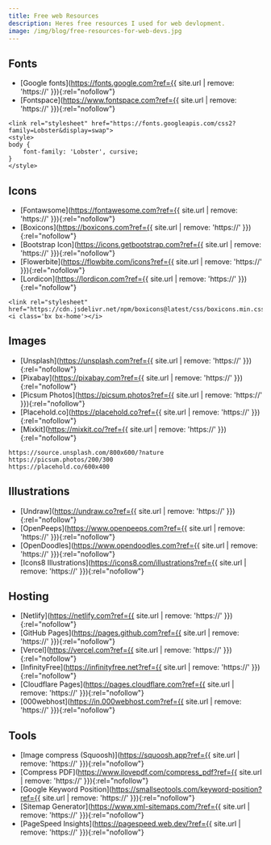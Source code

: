 ```yaml
---
title: Free web Resources
description: Heres free resources I used for web devlopment. 
image: /img/blog/free-resources-for-web-devs.jpg
---
```


## Fonts
- [Google fonts](https://fonts.google.com?ref={{ site.url | remove: 'https://' }}){:rel="nofollow"}
- [Fontspace](https://www.fontspace.com?ref={{ site.url | remove: 'https://' }}){:rel="nofollow"}

```
<link rel="stylesheet" href="https://fonts.googleapis.com/css2?family=Lobster&display=swap">
<style>
body {
    font-family: 'Lobster', cursive;
}
</style>
```

## Icons
- [Fontawsome](https://fontawesome.com?ref={{ site.url | remove: 'https://' }}){:rel="nofollow"}
- [Boxicons](https://boxicons.com?ref={{ site.url | remove: 'https://' }}){:rel="nofollow"}
- [Bootstrap Icon](https://icons.getbootstrap.com?ref={{ site.url | remove: 'https://' }}){:rel="nofollow"}
- [Flowerbite](https://flowbite.com/icons?ref={{ site.url | remove: 'https://' }}){:rel="nofollow"}
- [Lordicon](https://lordicon.com?ref={{ site.url | remove: 'https://' }}){:rel="nofollow"}

```
<link rel="stylesheet" href="https://cdn.jsdelivr.net/npm/boxicons@latest/css/boxicons.min.css">
<i class='bx bx-home'></i>
```

## Images
- [Unsplash](https://unsplash.com?ref={{ site.url | remove: 'https://' }}){:rel="nofollow"}
- [Pixabay](https://pixabay.com?ref={{ site.url | remove: 'https://' }}){:rel="nofollow"}
- [Picsum Photos](https://picsum.photos?ref={{ site.url | remove: 'https://' }}){:rel="nofollow"}
- [Placehold.co](https://placehold.co?ref={{ site.url | remove: 'https://' }}){:rel="nofollow"}
- [Mixkit](https://mixkit.co/?ref={{ site.url | remove: 'https://' }}){:rel="nofollow"}


```
https://source.unsplash.com/800x600/?nature
https://picsum.photos/200/300
https://placehold.co/600x400
```


## Illustrations
- [Undraw](https://undraw.co?ref={{ site.url | remove: 'https://' }}){:rel="nofollow"}
- [OpenPeeps](https://www.openpeeps.com?ref={{ site.url | remove: 'https://' }}){:rel="nofollow"}
- [OpenDoodles](https://www.opendoodles.com?ref={{ site.url | remove: 'https://' }}){:rel="nofollow"}
- [Icons8 Illustrations](https://icons8.com/illustrations?ref={{ site.url | remove: 'https://' }}){:rel="nofollow"}


## Hosting
- [Netlify](https://netlify.com?ref={{ site.url | remove: 'https://' }}){:rel="nofollow"}
- [GitHub Pages](https://pages.github.com?ref={{ site.url | remove: 'https://' }}){:rel="nofollow"}
- [Vercel](https://vercel.com?ref={{ site.url | remove: 'https://' }}){:rel="nofollow"}
- [InfinityFree](https://infinityfree.net?ref={{ site.url | remove: 'https://' }}){:rel="nofollow"}
- [Cloudflare Pages](https://pages.cloudflare.com?ref={{ site.url | remove: 'https://' }}){:rel="nofollow"}
- [000webhost](https://in.000webhost.com?ref={{ site.url | remove: 'https://' }}){:rel="nofollow"}


## Tools

- [Image compress (Squoosh)](https://squoosh.app?ref={{ site.url | remove: 'https://' }}){:rel="nofollow"}
- [Compress PDF](https://www.ilovepdf.com/compress_pdf?ref={{ site.url | remove: 'https://' }}){:rel="nofollow"}
- [Google Keyword Position](https://smallseotools.com/keyword-position?ref={{ site.url | remove: 'https://' }}){:rel="nofollow"}
- [Sitemap Generator](https://www.xml-sitemaps.com/?ref={{ site.url | remove: 'https://' }}){:rel="nofollow"}
- [PageSpeed Insights](https://pagespeed.web.dev/?ref={{ site.url | remove: 'https://' }}){:rel="nofollow"}
